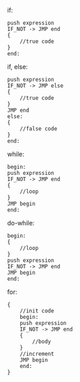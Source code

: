 if:

```
push expression
IF_NOT -> JMP end
{
	//true code
}
end:
```

if, else:

```
push expression
IF_NOT -> JMP else
{
	//true code
}
JMP end
else:
{
	//false code
}
end:
```

while:

```
begin:
push expression
IF_NOT -> JMP end
{
	//loop
}
JMP begin
end:
```

do-while:

```
begin:
{
	//loop
}
push expression
IF_NOT -> JMP end
JMP begin
end:
```

for:

```
{
	//init code
	begin:
	push expression
	IF_NOT -> JMP end
	{
		//body
	}
	//increment
	JMP begin
	end:
}
```
